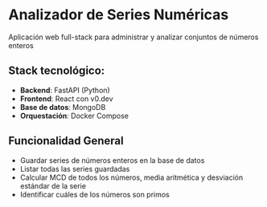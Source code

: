 # Analizador de Series Numéricas

Aplicación web full-stack para administrar y analizar conjuntos de números enteros

## Stack tecnológico:
- **Backend**: FastAPI (Python)
- **Frontend**: React con v0.dev
- **Base de datos**: MongoDB
- **Orquestación**: Docker Compose

## Funcionalidad General
- Guardar series de números enteros en la base de datos
- Listar todas las series guardadas
- Calcular MCD de todos los números, media aritmética y desviación estándar de la serie
- Identificar cuáles de los números son primos
